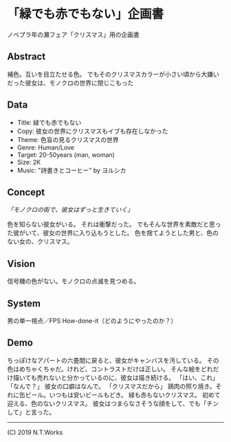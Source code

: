 # 「緑でも赤でもない」企画書

ノベプラ年の瀬フェア「クリスマス」用の企画書

## Abstract

補色。互いを目立たせる色。
でもそのクリスマスカラーが小さい頃から大嫌いだった彼女は、モノクロの世界に閉じこもった

## Data

- Title: 緑でも赤でもない
- Copy: 彼女の世界にクリスマスもイブも存在しなかった
- Theme: 色盲の見るクリスマスの世界
- Genre: Human/Love
- Target: 20-50years (man, woman)
- Size: 2K
- Music: "詩書きとコーヒー" by ヨルシカ

## Concept

_「モノクロの街で、彼女はずっと生きていく」_

色を知らない彼女がいる。
それは衝撃だった。
でもそんな世界を素敵だと思った彼がいて、彼女の世界に入り込もうとした。
色を捨てようとした男と、色のない女の、クリスマス。

## Vision

信号機の色がない。モノクロの点滅を見つめる。

## System

男の単一視点／FPS
How-done-it（どのようにやったのか？）

## Demo

ちっぽけなアパートの六畳間に戻ると、彼女がキャンバスを汚している。
その色はめちゃくちゃだ。けれど、コントラストだけは正しい。
そんな絵をどれだけ描いても売れないと分かっているのに、彼女は描き続ける。
「はい、これ」
「なんで？」
彼女の口癖はなんで。
「クリスマスだから」
鶏肉の照り焼き。それに缶ビール。いつもは安いビールもどき。
緑も赤もないクリスマス。
初めて迎える、色のないクリスマス。
彼女はつまらなさそうな顔をして、でも「チンして」と言った。

---
(C) 2019 N.T.Works
